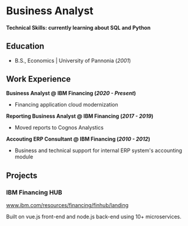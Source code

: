 # Business Analyst

#### Technical Skills: currently learning about SQL and Python

## Education 			        		
- B.S., Economics | University of Pannonia (_2001_)

## Work Experience
**Business Analyst @ IBM Financing (_2020 - Present_)**
- Financing application cloud modernization

**Reporting Business Analyst @ IBM Financing (_2017 - 2019_)**
- Moved reports to Cognos Analystics

**Accouting ERP Consultant @ IBM Financing (_2010 - 2012_)**
- Business and technical support for internal ERP system's accounting module 

## Projects
### IBM Financing HUB
www.ibm.com/resources/financing/finhub/landing

Built on vue.js front-end and node.js back-end using 10+ microservices.
